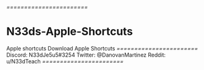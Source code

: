 *=======================*
# N33ds-Apple-Shortcuts
Apple shortcuts
Download Apple Shortcuts
*=======================*
Discord: N33dJe5u5#3254
Twitter: @DanovanMartinez
Reddit: u/N33dTeach
*=======================*
